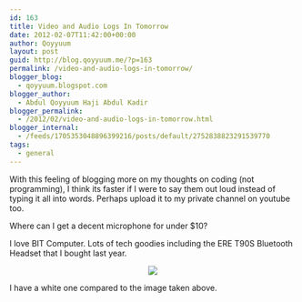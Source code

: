 ```yaml
---
id: 163
title: Video and Audio Logs In Tomorrow
date: 2012-02-07T11:42:00+00:00
author: Qoyyuum
layout: post
guid: http://blog.qoyyuum.me/?p=163
permalink: /video-and-audio-logs-in-tomorrow/
blogger_blog:
  - qoyyuum.blogspot.com
blogger_author:
  - Abdul Qoyyuum Haji Abdul Kadir
blogger_permalink:
  - /2012/02/video-and-audio-logs-in-tomorrow.html
blogger_internal:
  - /feeds/1705353048896399216/posts/default/2752838823291539770
tags:
  - general
---
```

With this feeling of blogging more on my thoughts on coding (not programming), I think its faster if I were to say them out loud instead of typing it all into words. Perhaps upload it to my private channel on youtube too.

Where can I get a decent microphone for under $10?

I love BIT Computer. Lots of tech goodies including the ERE T90S Bluetooth Headset that I bought last year.

<div style="clear: both; text-align: center;">
  <a href="http://i0.wp.com/blog.qoyyuum.me/wp-content/uploads/2012/02/evere_T909s_3.jpg" style="margin-left: 1em; margin-right: 1em;"><img border="0" src="http://i0.wp.com/blog.qoyyuum.me/wp-content/uploads/2012/02/evere_T909s_3.jpg?resize=320%2C234" data-recalc-dims="1" /></a>
</div>

I have a white one compared to the image taken above.
